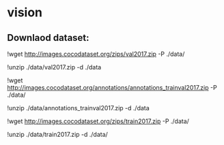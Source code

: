 # vision

## Downlaod dataset: 
  !wget http://images.cocodataset.org/zips/val2017.zip -P ./data/

  !unzip ./data/val2017.zip -d ./data

  !wget http://images.cocodataset.org/annotations/annotations_trainval2017.zip -P ./data/

  !unzip ./data/annotations_trainval2017.zip -d ./data

  !wget http://images.cocodataset.org/zips/train2017.zip -P ./data/

  !unzip ./data/train2017.zip -d ./data/

